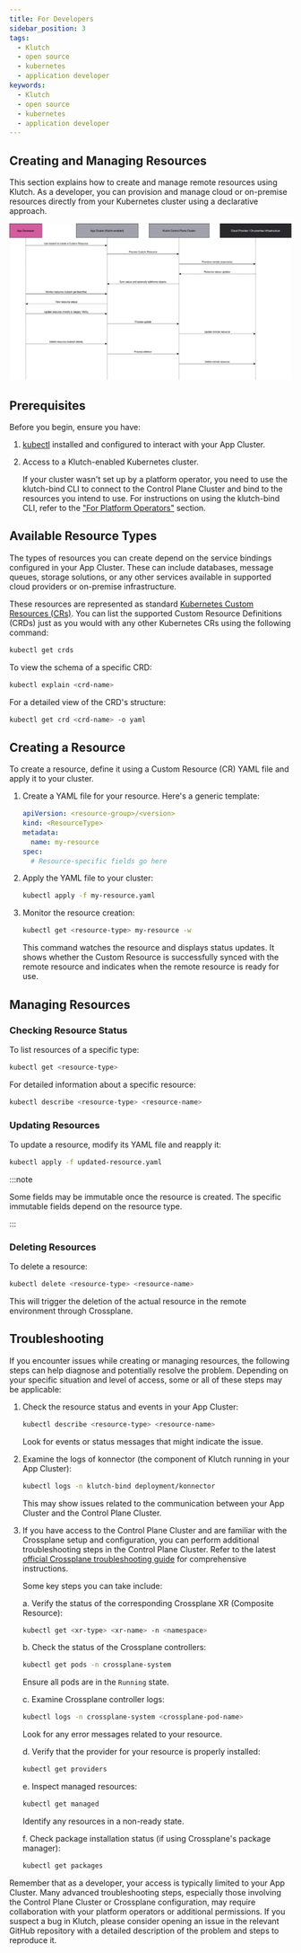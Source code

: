 ```yaml
---
title: For Developers
sidebar_position: 3
tags:
  - Klutch
  - open source
  - kubernetes
  - application developer
keywords:
  - Klutch
  - open source
  - kubernetes
  - application developer
---
```


## Creating and Managing Resources

This section explains how to create and manage remote resources using Klutch. As a developer, you can provision and
manage cloud or on-premise resources directly from your Kubernetes cluster using a declarative approach.

![Developer Interaction with Klutch](./developer_interactions.svg)

## Prerequisites

Before you begin, ensure you have:

1. [kubectl](https://kubernetes.io/docs/tasks/tools/) installed and configured to interact with your App Cluster.
2. Access to a Klutch-enabled Kubernetes cluster.

   If your cluster wasn't set up by a platform operator, you need to use the klutch-bind CLI to connect to the Control
   Plane Cluster and bind to the resources you intend to use. For instructions on using the klutch-bind CLI, refer
   to the ["For Platform Operators"](../platform-operator/index.md) section.

## Available Resource Types

The types of resources you can create depend on the service bindings configured in your App Cluster. These can
include databases, message queues, storage solutions, or any other services available in supported cloud providers or
on-premise infrastructure.

These resources are represented as standard [Kubernetes Custom Resources (CRs)](https://kubernetes.io/docs/tasks/extend-kubernetes/custom-resources/custom-resource-definitions/).
You can list the supported Custom Resource Definitions (CRDs) just as you would with any other Kubernetes CRs using the
following command:

```bash
kubectl get crds
```

To view the schema of a specific CRD:

```bash
kubectl explain <crd-name>
```

For a detailed view of the CRD's structure:

```bash
kubectl get crd <crd-name> -o yaml
```

## Creating a Resource

To create a resource, define it using a Custom Resource (CR) YAML file and apply it to your cluster.

1. Create a YAML file for your resource. Here's a generic template:

    ```yaml
    apiVersion: <resource-group>/<version>
    kind: <ResourceType>
    metadata:
      name: my-resource
    spec:
      # Resource-specific fields go here
    ```

2. Apply the YAML file to your cluster:

    ```bash
    kubectl apply -f my-resource.yaml
    ```

3. Monitor the resource creation:

    ```bash
    kubectl get <resource-type> my-resource -w
    ```

    This command watches the resource and displays status updates. It shows whether the Custom Resource is successfully
    synced with the remote resource and indicates when the remote resource is ready for use.

## Managing Resources

### Checking Resource Status

To list resources of a specific type:

```bash
kubectl get <resource-type>
```

For detailed information about a specific resource:

```bash
kubectl describe <resource-type> <resource-name>
```

### Updating Resources

To update a resource, modify its YAML file and reapply it:

```bash
kubectl apply -f updated-resource.yaml
```

:::note

Some fields may be immutable once the resource is created. The specific immutable fields depend on the resource type.

:::

### Deleting Resources

To delete a resource:

```bash
kubectl delete <resource-type> <resource-name>
```

This will trigger the deletion of the actual resource in the remote environment through Crossplane.

## Troubleshooting

If you encounter issues while creating or managing resources, the following steps can help diagnose and potentially
resolve the problem. Depending on your specific situation and level of access, some or all of these steps may be
applicable:

1. Check the resource status and events in your App Cluster:

   ```bash
   kubectl describe <resource-type> <resource-name>
   ```

   Look for events or status messages that might indicate the issue.

2. Examine the logs of konnector (the component of Klutch running in your App Cluster):

   ```bash
   kubectl logs -n klutch-bind deployment/konnector
   ```

   This may show issues related to the communication between your App Cluster and the Control Plane Cluster.

3. If you have access to the Control Plane Cluster and are familiar with the Crossplane setup and configuration,
   you can perform additional troubleshooting steps in the Control Plane Cluster. Refer to the latest [official Crossplane troubleshooting guide](https://docs.crossplane.io/latest/guides/troubleshoot-crossplane/) for comprehensive instructions.

   Some key steps you can take include:

   a. Verify the status of the corresponding Crossplane XR (Composite Resource):

      ```bash
      kubectl get <xr-type> <xr-name> -n <namespace>
      ```

   b. Check the status of the Crossplane controllers:

      ```bash
      kubectl get pods -n crossplane-system
      ```

      Ensure all pods are in the `Running` state.

   c. Examine Crossplane controller logs:

      ```bash
      kubectl logs -n crossplane-system <crossplane-pod-name>
      ```

      Look for any error messages related to your resource.

    d. Verify that the provider for your resource is properly installed:

      ```bash
      kubectl get providers
      ```

   e. Inspect managed resources:

      ```bash
      kubectl get managed
      ```

      Identify any resources in a non-ready state.

   f. Check package installation status (if using Crossplane's package manager):

      ```bash
      kubectl get packages
      ```

Remember that as a developer, your access is typically limited to your App Cluster. Many advanced troubleshooting
steps, especially those involving the Control Plane Cluster or Crossplane configuration, may require collaboration
with your platform operators or additional permissions. If you suspect a bug in Klutch, please consider opening an issue
in the relevant GitHub repository with a detailed description of the problem and steps to reproduce it.
